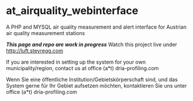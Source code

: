 # at_airquality_webinterface
A PHP and MYSQL air quality measurement and alert interface for Austrian air quality measurement stations

***This page and repo are work in progress***
Watch this project live under http://luft.steyregg.com

If you are interested in setting up the system for your own municipality/region,
contact us at office (a*t) dria-profiling.com

Wenn Sie eine öffentliche Institution/Gebietskörperschaft sind, und das System gerne für Ihr Gebiet aufsetzen möchten,
kontaktieren Sie uns unter office (a*t) dria-profiling.com
